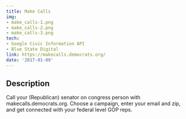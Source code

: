 ```yaml
---
title: Make Calls
img:
- make_calls-1.png
- make_calls-2.png
- make_calls-3.png
tech:
- Google Civic Information API
- Blue State Digital
link: https://makecalls.democrats.org/
date: '2017-01-09'
---
```


## Description

Call your (Republican) senator on congress person with makecalls.democrats.org. Choose a campaign, enter your email and zip, and get connected with your federal level GOP reps.
